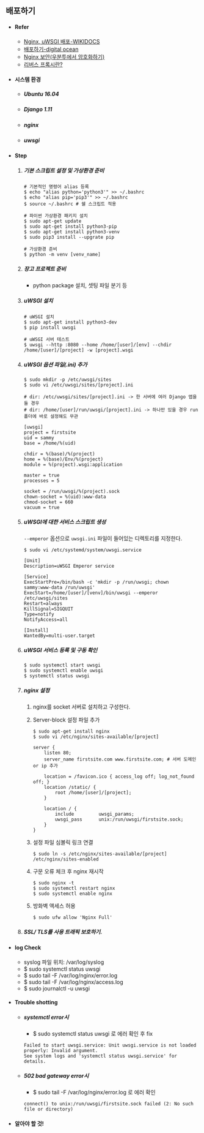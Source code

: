## 배포하기

- #### Refer

  - [Nginx, uWSGI 배포-WIKIDOCS](https://wikidocs.net/6611)
  - [배포하기-digital ocean](https://www.digitalocean.com/community/tutorials/how-to-serve-django-applications-with-uwsgi-and-nginx-on-ubuntu-16-04)
  - [Nginx 보안(우분투에서 암호화하기)](https://www.digitalocean.com/community/tutorials/how-to-secure-nginx-with-let-s-encrypt-on-ubuntu-16-04)
  - [리버스 프록시란?](https://ko.wikipedia.org/wiki/%EB%A6%AC%EB%B2%84%EC%8A%A4_%ED%94%84%EB%A1%9D%EC%8B%9C)

- #### 시스템 환경

  - ##### Ubuntu 16.04

  - ##### Django 1.11

  - ##### nginx

  - ##### uwsgi

- #### Step

  1. ##### 기본 스크립트 설정 및 가상환경 준비 

     ```
     # 기본적인 명령어 alias 등록
     $ echo "alias python='python3'" >> ~/.bashrc
     $ echo "alias pip='pip3'" >> ~/.bashrc
     $ source ~/.bashrc # 쉘 스크립트 적용

     # 파이썬 가상환경 패키지 설치
     $ sudo apt-get update
     $ sudo apt-get install python3-pip
     $ sudo apt-get install python3-venv
     $ sudo pip3 install --upgrate pip

     # 가상환경 준비
     $ python -m venv [venv_name]
     ```

  2. ##### 장고 프로젝트 준비

     - python package 설치, 셋팅 파일 분기 등

  3. ##### uWSGI 설치

     ```
     # uWSGI 설치
     $ sudo apt-get install python3-dev
     $ pip install uwsgi

     # uWSGI 서버 테스트
     $ uwsgi --http :8080 --home /home/[user]/[env] --chdir /home/[user]/[project] -w [project].wsgi
     ```

  4. ##### uWSGI 옵션 파일(.ini) 추가 

     ```
     $ sudo mkdir -p /etc/uwsgi/sites
     $ sudo vi /etc/uwsgi/sites/[project].ini

     # dir: /etc/uwsgi/sites/[project].ini -> 한 서버에 여러 Django 앱을 둘 경우 
     # dir: /home/[user]/run/uwsgi/[project].ini -> 하나만 있을 경우 run 폴더에 바로 설정해도 무관 

     [uwsgi]
     project = firstsite
     uid = sammy
     base = /home/%(uid)

     chdir = %(base)/%(project)
     home = %(base)/Env/%(project)
     module = %(project).wsgi:application

     master = true
     processes = 5

     socket = /run/uwsgi/%(project).sock
     chown-socket = %(uid):www-data
     chmod-socket = 660
     vacuum = true
     ```

  5. ##### uWSGI에 대한 서비스 스크립트 생성

     `--emperor` 옵션으로 `uwsgi.ini` 파일이 들어있는 디렉토리를 지정한다.

     ```
     $ sudo vi /etc/systemd/system/uwsgi.service

     [Unit]
     Description=uWSGI Emperor service

     [Service]
     ExecStartPre=/bin/bash -c 'mkdir -p /run/uwsgi; chown sammy:www-data /run/uwsgi'
     ExecStart=/home/[user]/[venv]/bin/uwsgi --emperor /etc/uwsgi/sites
     Restart=always
     KillSignal=SIGQUIT
     Type=notify
     NotifyAccess=all

     [Install]
     WantedBy=multi-user.target
     ```

  6. ##### uWSGI 서비스 등록 및 구동 확인

     ```
     $ sudo systemctl start uwsgi
     $ sudo systemctl enable uwsgi
     $ systemctl status uwsgi
     ```

  7. ##### nginx 설정

     1. nginx를 socket 서버로 설치하고 구성한다.

     2. Server-block 설정 파일 추가

        ```
        $ sudo apt-get install nginx
        $ sudo vi /etc/nginx/sites-available/[project]

        server {
            listen 80;
            server_name firstsite.com www.firstsite.com; # 서버 도메인 or ip 추가 

            location = /favicon.ico { access_log off; log_not_found off; }
            location /static/ {
                root /home/[user]/[project];
            }

            location / {
                include         uwsgi_params;
                uwsgi_pass      unix:/run/uwsgi/firstsite.sock;
            }
        }
        ```

     3. 설정 파일 심볼릭 링크 연결

        ```
        $ sudo ln -s /etc/nginx/sites-available/[project] /etc/nginx/sites-enabled
        ```

     4. 구문 오류 체크 후 nginx 재시작

        ```
        $ sudo nginx -t
        $ sudo systemctl restart nginx
        $ sudo systemctl enable nginx
        ```

     5. 방화벽 액세스 허용

        ```
        $ sudo ufw allow 'Nginx Full'
        ```

  8. ##### SSL/ TLS를 사용 트래픽 보호하기.

- #### log Check

  - syslog 파일 위치: /var/log/syslog
  - $ sudo systemctl status uwsgi
  - $ sudo tail -F /var/log/nginx/error.log
  - $ sudo tail -F /var/log/nginx/access.log
  - $ sudo journalctl -u uwsgi

- #### Trouble shotting

  - ##### systemctl error시

    - $ sudo systemctl status uwsgi 로 에러 확인 후 fix

    ```
    Failed to start uwsgi.service: Unit uwsgi.service is not loaded properly: Invalid argument.
    See system logs and 'systemctl status uwsgi.service' for details.
    ```

  - ##### 502 bad gateway error시

    - $ sudo tail -F /var/log/nginx/error.log 로 에러 확인

    ```
    connect() to unix:/run/uwsgi/firstsite.sock failed (2: No such file or directory)
    ```

- #### 알아야 할 것!